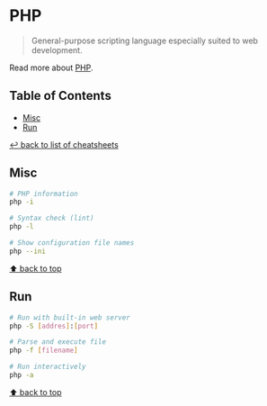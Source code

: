 # PHP
> General-purpose scripting language especially suited to web development.

Read more about [PHP](https://www.php.net/).

## Table of Contents

* [Misc](#misc)
* [Run](#run)

[↩ back to list of cheatsheets](README.md#list-of-cheatsheets)

## Misc

```bash
# PHP information
php -i

# Syntax check (lint)
php -l

# Show configuration file names
php --ini
```

[⬆ back to top](#table-of-contents)

## Run

```bash
# Run with built-in web server
php -S [addres]:[port]

# Parse and execute file
php -f [filename]

# Run interactively
php -a
```

[⬆ back to top](#table-of-contents)
